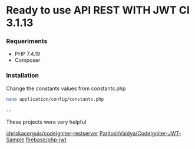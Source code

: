 # Ready to use API REST WITH JWT CI 3.1.13

### Requeriments
- PHP 7.4.19
- Composer

### Installation

Change the constants values from constants.php
```sh
nano application/config/constants.php
```

--

These projects were very helpful

[chriskacerguis/codeigniter-restserver][CIRS]
[ParitoshVaidya/CodeIgniter-JWT-Sample][CIJWT]
[firebase/php-jwt][JWT]

[CIJWT]: <https://github.com/ParitoshVaidya/CodeIgniter-JWT-Sample>
[JWT]: <https://github.com/firebase/php-jwt>
[CIRS]: <https://github.com/chriskacerguis/codeigniter-restserver>